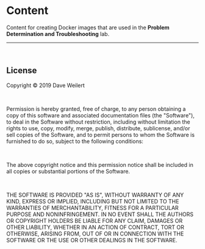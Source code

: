 # Content

Content for creating Docker images that are used in the __Problem Determination and Troubleshooting__ lab.

---
<br>

## License


Copyright &#x00A9; 2019 Dave Weilert

<br>

Permission is hereby granted, free of charge, to any person obtaining a copy of this software and associated documentation files (the
"Software"), to deal in the Software without restriction, including without limitation the rights to use, copy, modify, merge, publish,
distribute, sublicense, and/or sell copies of the Software, and to permit persons to whom the Software is furnished to do so, subject to
the following conditions:

<br>

The above copyright notice and this permission notice shall be included in all copies or substantial portions of the Software.

<br>

THE SOFTWARE IS PROVIDED "AS IS", WITHOUT WARRANTY OF ANY KIND, EXPRESS OR IMPLIED, INCLUDING BUT NOT LIMITED TO THE WARRANTIES OF
MERCHANTABILITY, FITNESS FOR A PARTICULAR PURPOSE AND NONINFRINGEMENT. IN NO EVENT SHALL THE AUTHORS OR COPYRIGHT HOLDERS BE
LIABLE FOR ANY CLAIM, DAMAGES OR OTHER LIABILITY, WHETHER IN AN ACTION OF CONTRACT, TORT OR OTHERWISE, ARISING FROM, OUT OF OR IN CONNECTION
WITH THE SOFTWARE OR THE USE OR OTHER DEALINGS IN THE SOFTWARE.



